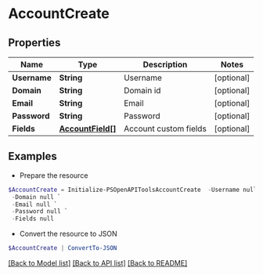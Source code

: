 # AccountCreate
## Properties

Name | Type | Description | Notes
------------ | ------------- | ------------- | -------------
**Username** | **String** | Username | [optional] 
**Domain** | **String** | Domain id | [optional] 
**Email** | **String** | Email | [optional] 
**Password** | **String** | Password | [optional] 
**Fields** | [**AccountField[]**](AccountField.md) | Account custom fields | [optional] 

## Examples

- Prepare the resource
```powershell
$AccountCreate = Initialize-PSOpenAPIToolsAccountCreate  -Username null `
 -Domain null `
 -Email null `
 -Password null `
 -Fields null
```

- Convert the resource to JSON
```powershell
$AccountCreate | ConvertTo-JSON
```

[[Back to Model list]](../README.md#documentation-for-models) [[Back to API list]](../README.md#documentation-for-api-endpoints) [[Back to README]](../README.md)


